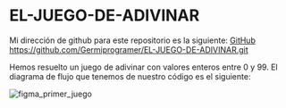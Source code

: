 # EL-JUEGO-DE-ADIVINAR
Mi dirección de github para este repositorio es la siguiente: [GitHub](https://github.com/Germiprogramer/EL-JUEGO-DE-ADIVINAR)
https://github.com/Germiprogramer/EL-JUEGO-DE-ADIVINAR.git

Hemos resuelto un juego de adivinar con valores enteros entre 0 y 99.
El diagrama de flujo que tenemos de nuestro código es el siguiente:

![figma_primer_juego](https://user-images.githubusercontent.com/91720991/140508881-bc58d6a6-8f82-4704-b227-52f3243f4078.jpg)
